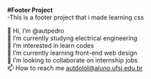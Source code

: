 <strong>#Footer Project</strong><br>
-This is a footer project that i made learning css

👋 Hi, I’m @autpedro <br>
🔋 I’m currently studyng electrical engineering<br>
👀 I’m interested in learn codes<br>
🌱 I’m currently learning front-end web design<br>
💞️ I’m looking to collaborate on internship jobs<br>
📫 How to reach me autdolol@aluno.ufsj.edu.br
